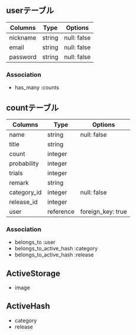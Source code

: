 ## userテーブル

| Columns  | Type   | Options     |
| -------- | ------ | ----------- |
| nickname | string | null: false |
| email    | string | null: false |
| password | string | null: false |


### Association
- has_many :counts

## countテーブル

| Columns     | Type      | Options           |
| ------------| --------- | ----------------- |
| name        | string    | null: false       |
| title       | string    |                   |
| count       | integer   |                   |
| probability | integer   |                   |
| trials      | integer   |                   |
| remark      | string    |                   |
| category_id | integer   | null: false       |
| release_id  | integer   |                   |
| user        | reference | foreign_key: true |

### Association
- belongs_to :user
- belongs_to_active_hash :category
- belongs_to_active_hash :release

## ActiveStorage
- image

## ActiveHash
- category
- release